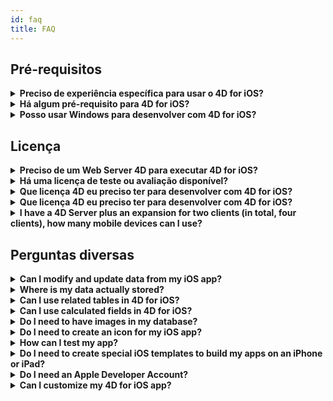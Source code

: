 ```yaml
---
id: faq
title: FAQ
---
```


## Pré-requisitos

<details>
<summary>
    <strong>Preciso de experiência específica para usar o 4D for iOS?</strong>
</summary>

Com 4D for iOS, pode criar facilmente projetos móveis diretamente desde 4D, sem necessidade de experiência prévia na criação de aplicações iOS nativas!

O editor de projetos móveis foi criado para que seja possível usar 4D for iOS sem nenhum conhecimento específico no desenvolvimento de aplicações móveis.

</details>

<details>
<summary>
<strong>Há algum pré-requisito para 4D for iOS?</strong>
</summary>

### Tabela de comparação de versões

| Xcode  | Swift | iOS      | 4D   | macOS   |
| ------ | ----- | -------- | ---- | ------- |
| 11.4   | 5.2   | OS 13.4  | 18.2 | 10.15.2 |
| 11.3.1 | 5.1.3 | iOS 13.3 | 18.1 | 10.14.4 |
| 11.3.1 | 5.1.3 | iOS 13.3 | 18R2 | 10.14.4 |
| 11.2   | 5.1   | iOS 13.2 | 18   | 10.14.4 |
| 10.2.1 | 5.0   | iOS 12.2 | 17R6 | 10.14.4 |
| 10.2   | 4.2.1 | iOS 12.2 | 17R5 | 10.14.3 |
| 10.1   | 4.2.1 | iOS 12   | 17R4 | 10.13.6 |
| 10.0   | 4.2   | iOS 12   | 17R3 | 10.13.6 |
| 9.4    | 4.1.2 | iOS 11.4 | 17R2 | 10.13.2 |
| 9.3.1  | 4.1   | iOS 11.3 | 17R2 | 10.13.2 |

Caso precise de uma versão antiga de Xcode pode baixá-la aqui: https://developer.apple.com/download/more/

=> Só desenvolvedores registrados podem baixar lançamentos preview através do website Apple Developer.

Veja a lista de pré-requisitos [aqui](prerequisites.html).

</details>

<details>
<summary>
<strong>Posso usar Windows para desenvolver com 4D for iOS?</strong>
</summary>

Não. Deve desenvolver em macOS, pois é preciso Xcode para compilar a aplicação final e executar o Simulador.

</details>

## Licença

<details>
<summary>
<strong>Preciso de um Web Server 4D para executar 4D for iOS?</strong>
</summary>

Não - 4D for iOS está incluído em 4D Server v17 R2 e superior.

</details>

<details>
<summary>
<strong>Há uma licença de teste ou avaliação disponível?</strong>
</summary>

Se já tiver uma licença 4D Developer Pro ou 4D Server para 4D v17 R2 ou posterior, já está incluido o 4D for iOS.

Se ainda não for um 4D Partner, ou não participa no programa 4D Manutenção, você tem que esperar por 4D V18.

</details>

<details>
<summary>
<strong>Que licença 4D eu preciso ter para desenvolver com 4D for iOS?</strong>
</summary>

You need a 4D Developer Pro v17 R2 or newer (macOS) license to develop 4D for iOS apps.

</details>

<details>
<summary>
<strong>Que licença 4D eu preciso ter para desenvolver com 4D for iOS?</strong>
</summary>

É preciso ter uma licença 4D Server (macOS ou Windows) v17 R2 ou mais nova, para implementar aplicações iOS.

Não é preciso licenças adicionais. Suas aplicações 4D for iOS compartilham as mesmas licenças que as de 4D Remote (cliente).

Clientes podem se conectar em Macs, PCs Windows ou iPhones, desde o número total de usuários simultâneos esteja coberto pela licença 4D Server.

</details>

<details>
<summary>
<strong>I have a 4D Server plus an expansion for two clients (in total, four clients), how many mobile devices can I use?</strong>
</summary>

You can use up to four mobile devices.

</details>

## Perguntas diversas

<details>
<summary>
<strong>Can I modify and update data from my iOS app?</strong>
</summary>

Yes, of course.

</details>

<details>
<summary>
<strong>Where is my data actually stored?</strong>
</summary>

Your data is stored locally on your iOS device. This allows you to access your data in offline mode.

</details>

<details>
<summary>
<strong>Can I use related tables in 4D for iOS?</strong>
</summary>

We know that you use a lot related tables for your business applications and we're working on accessing related tables for a future 4D for iOS release.

</details>

<details>
<summary>
<strong>Can I use calculated fields in 4D for iOS?</strong>
</summary>

You can create pre-calculated fields in 4D and publish them from the [Structure section](structure.html) of the 4D for iOS project editor.

</details>

<details>
<summary>
<strong>Do I need to have images in my database?</strong>
</summary>

Images are not mandatory, but we highly recommend that you use images to offer the best user experience.

4D for iOS offers a variety of [list form](list-form-templates.html) and [detail form](detail-form-templates.html) templates. With or without images, with charts...

</details>

<details>
<summary>
<strong>Do I need to create an icon for my iOS app?</strong>
</summary>

It's highly recommended to have an icon for your 4D for iOS app. If you don't have one, the default icon (the 4D logo) will be displayed.

If you already have an icon for your 4D Desktop application, you can drag and drop it directly into the icon area on the [General](general.html) section of the project editor.

</details>

<details>
<summary>
<strong>How can I test my app?</strong>
</summary>

4D for iOS allows you to test your apps in the [Simulator](simulator.html). To test your app on your iOS device you need to have a **paying Apple developer account** (install-device.html) (iPhone and iPad).

**Note:** to intall your app with a **free developer account**, you can open your generated iOS project and install your app using Xcode.

</details>

<details>
<summary>
<strong>Do I need to create special iOS templates to build my apps on an iPhone or iPad?</strong>
</summary>

All of templates available in 4D for iOS are optimized for the iPhone. They also work well on iPads.

</details>

<details>
<summary>
     <strong>Do I need an Apple Developer Account?</strong>
</summary>

To test your app, you'll need to create at least a [free Apple Developer account](free-developer-account.html).

To deploy a 4D for iOS app, you'll need to enroll in the [Apple Developer Enterprise Program](register-apple-developer-enterprise-program.html) (for an in-house deployment) or in the [Apple Developer Program](register-apple-developer-program-organization.html) (for an App Store deployment).

</details>

<details>
<summary>
<strong>Can I customize my 4D for iOS app?</strong>
</summary>

4D for iOS generates a real Xcode project that you can [open and modify](open-xcode.html) according to your needs.

</details>